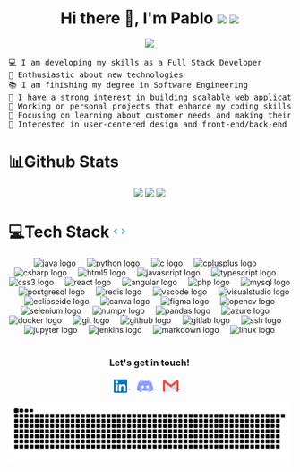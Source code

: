 <h1 align="center">Hi there 👋, I'm Pablo
  <img src="https://img.shields.io/github/followers/pgr866?style=social">
  <img src="https://komarev.com/ghpvc/?username=pgr866">
</h1>

<p align="center">
  <a href="https://github.com/pgr866">
    <img src="https://readme-typing-svg.herokuapp.com?font=Console&pause=1000&width=435&lines=Full+Stack+Developer;Always+developing+my+skills;Technology+enthusiast;Problem-solver;Python+%7C+Java+%7C+SQL;C+%7C+C%2B%2B+%7C+C%23;HTML+%7C+CSS+%7C+TypeScript;Git+%7C+Web+%7C+APIs&center=true&width=380&height=45">
  </a>
</p>

<pre>
💻 I am developing my skills as a Full Stack Developer
🎯 Enthusiastic about new technologies
📚 I am finishing my degree in Software Engineering
📝 I have a strong interest in building scalable web applications and efficient software solutions
🔭 Working on personal projects that enhance my coding skills and solve real-world problems
🌱 Focusing on learning about customer needs and making their lives easier
🚩 Interested in user-centered design and front-end/back-end development
</pre>

# 📊Github Stats

<div align="center">
  <img src="https://github-readme-stats.vercel.app/api/top-langs?username=pgr866&show_icons=true&theme=github_dark" height="230px">
  <img src="https://github-readme-stats.vercel.app/api?username=pgr866&show_icons=true&theme=github_dark" height="230px">
  <img src="https://github-readme-streak-stats.herokuapp.com/?user=pgr866&show_icons=true&theme=github_dark" width="800px">
</div>

# 💻Tech Stack <img src = "https://github.com/pgr866/pgr866/blob/main/assets/dev.gif" width = 22px>

<div align="center">
  <img src="https://cdn.jsdelivr.net/gh/devicons/devicon/icons/java/java-original.svg" height="50" alt="java logo"  />
  <img width="12" />
  <img src="https://cdn.jsdelivr.net/gh/devicons/devicon/icons/python/python-original.svg" height="50" alt="python logo"  />
  <img width="12" />
  <img src="https://cdn.jsdelivr.net/gh/devicons/devicon/icons/c/c-plain.svg" height="50" alt="c logo"  />
  <img width="12" />
  <img src="https://cdn.simpleicons.org/c++/00599C" height="50" alt="cplusplus logo"  />
  <img width="12" />
  <img src="https://cdn.jsdelivr.net/gh/devicons/devicon/icons/csharp/csharp-plain.svg" height="50" alt="csharp logo"  />
  <img width="12" />
  <img src="https://cdn.simpleicons.org/html5/E34F26" height="50" alt="html5 logo"  />
  <img width="12" />
  <img src="https://cdn.jsdelivr.net/gh/devicons/devicon/icons/javascript/javascript-plain.svg" height="50" alt="javascript logo"  />
  <img width="12" />
  <img src="https://cdn.jsdelivr.net/gh/devicons/devicon/icons/typescript/typescript-plain.svg" height="50" alt="typescript logo"  />
  <img width="12" />
  <img src="https://cdn.jsdelivr.net/gh/devicons/devicon/icons/css3/css3-plain-wordmark.svg" height="50" alt="css3 logo"  />
  <img width="12" />
  <img src="https://cdn.jsdelivr.net/gh/devicons/devicon/icons/react/react-original.svg" height="50" alt="react logo"  />
  <img width="12" />
  <img src="https://cdn.jsdelivr.net/gh/devicons/devicon/icons/angular/angular-original.svg" height="50" alt="angular logo"  />
  <img width="12" />
  <img src="https://cdn.jsdelivr.net/gh/devicons/devicon/icons/php/php-original.svg" height="50" alt="php logo"  />
  <img width="12" />
  <img src="https://cdn.jsdelivr.net/gh/devicons/devicon/icons/mysql/mysql-original.svg" height="50" alt="mysql logo"  />
  <img width="12" />
  <img src="https://cdn.jsdelivr.net/gh/devicons/devicon/icons/postgresql/postgresql-original.svg" height="50" alt="postgresql logo"  />
  <img width="12" />
  <img src="https://cdn.jsdelivr.net/gh/devicons/devicon/icons/redis/redis-original.svg" height="50" alt="redis logo"  />
  <img width="12" />
  <img src="https://cdn.jsdelivr.net/gh/devicons/devicon/icons/vscode/vscode-original.svg" height="50" alt="vscode logo"  />
  <img width="12" />
  <img src="https://cdn.jsdelivr.net/gh/devicons/devicon/icons/visualstudio/visualstudio-plain.svg" height="50" alt="visualstudio logo"  />
  <img width="12" />
  <img src="https://cdn.simpleicons.org/eclipseide/2C2255" height="50" alt="eclipseide logo"  />
  <img width="12" />
  <img src="https://cdn.jsdelivr.net/gh/devicons/devicon/icons/canva/canva-original.svg" height="50" alt="canva logo"  />
  <img width="12" />
  <img src="https://cdn.simpleicons.org/figma/F24E1E" height="50" alt="figma logo"  />
  <img width="12" />
  <img src="https://cdn.jsdelivr.net/gh/devicons/devicon/icons/opencv/opencv-original.svg" height="50" alt="opencv logo"  />
  <img width="12" />
  <img src="https://cdn.jsdelivr.net/gh/devicons/devicon/icons/selenium/selenium-original.svg" height="50" alt="selenium logo"  />
  <img width="12" />
  <img src="https://cdn.jsdelivr.net/gh/devicons/devicon/icons/numpy/numpy-original-wordmark.svg" height="50" alt="numpy logo"  />
  <img width="12" />
  <img src="https://cdn.jsdelivr.net/gh/devicons/devicon/icons/pandas/pandas-original-wordmark.svg" height="50" alt="pandas logo"  />
  <img width="12" />
  <img src="https://cdn.jsdelivr.net/gh/devicons/devicon/icons/azure/azure-original.svg" height="50" alt="azure logo"  />
  <img width="12" />
  <img src="https://cdn.simpleicons.org/docker/2496ED" height="50" alt="docker logo"  />
  <img width="12" />
  <img src="https://cdn.simpleicons.org/git/F05032" height="50" alt="git logo"  />
  <img width="12" />
  <img src="https://cdn.jsdelivr.net/gh/devicons/devicon/icons/github/github-original.svg" height="50" alt="github logo"  />
  <img width="12" />
  <img src="https://cdn.simpleicons.org/gitlab/FC6D26" height="50" alt="gitlab logo"  />
  <img width="12" />
  <img src="https://cdn.jsdelivr.net/gh/devicons/devicon/icons/ssh/ssh-original-wordmark.svg" height="50" alt="ssh logo"  />
  <img width="12" />
  <img src="https://cdn.jsdelivr.net/gh/devicons/devicon/icons/jupyter/jupyter-original-wordmark.svg" height="50" alt="jupyter logo"  />
  <img width="12" />
  <img src="https://cdn.jsdelivr.net/gh/devicons/devicon/icons/jenkins/jenkins-original.svg" height="50" alt="jenkins logo"  />
  <img width="12" />
  <img src="https://cdn.jsdelivr.net/gh/devicons/devicon/icons/markdown/markdown-original.svg" height="50" alt="markdown logo"  />
  <img width="12" />
  <img src="https://cdn.jsdelivr.net/gh/devicons/devicon/icons/linux/linux-original.svg" height="50" alt="linux logo"  />
</div>
<br>

<div align="center">
  <h3><b>Let's get in touch! </b></h3>
  </div>
<p align="center">
<a href="https://www.linkedin.com/in/pablo-g%C3%B3mez-rivas-10b80b305/">
  <img align="center" alt="Pablo Gómez Rivas | Linkedin" width="24px" src="https://github.com/pgr866/pgr866/blob/main/assets/linkedin.svg" />
</a> &nbsp;&nbsp;
<a href="https://discordapp.com/users/689848538859044923/">
  <img align="center" alt="pgr230 | Discord" width="32px" src="https://github.com/pgr866/pgr866/blob/main/assets/discord.svg" />
</a> &nbsp;&nbsp;
<a href="mailto:pgr866@inlumine.ual.es">
  <img align="center" alt="Pablo Gómez Rivas | Gmail" width="28px" src="https://github.com/pgr866/pgr866/blob/main/assets/gmail.svg" />
</a> &nbsp;&nbsp;
<p>
<p align="center">
  <img src="https://github.com/pgr866/pgr866/blob/main/assets/github-user-contribution.svg" alt="snake">
</p>
